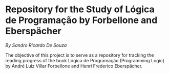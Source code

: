 # Repository for the Study of Lógica de Programação by Forbellone and Eberspächer

_By Sandro Ricardo De Souza_

The objective of this project is to serve as a repository for tracking the reading progress of the book Lógica de Programação (Programming Logic) by André Luiz Villar Forbellone and Henri Frederico Eberspächer.

